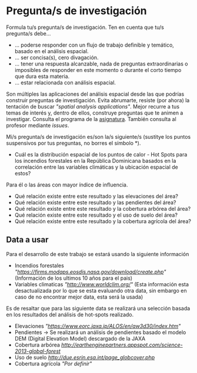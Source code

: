 # Pregunta/s de investigación

Formula tu/s pregunta/s de investigación. Ten en cuenta que tu/s pregunta/s debe...

* ... poderse responder con un flujo de trabajo definible y temático, basado en el análisis espacial.
* ... ser concisa(s), cero divagación.
* ... tener una respuesta alcanzable, nada de preguntas extraordinarias o imposibles de responder en este momento o durante el corto tiempo que dura esta materia.
* ... estar relacionada con análisis espacial.

Son múltiples las aplicaciones del análisis espacial desde las que podrías construir preguntas de investigación. Evita abrumarte, resiste (por ahora) la tentación de buscar *"spatial analysis applications"*. Mejor recurre a tus temas de interés y, dentro de ellos, construye preguntas que te animen a investigar. Consulta el programa de la [asignatura](https://github.com/maestria-geotel-master/material-de-apoyo/blob/master/programa-analisis-espacial.md). También consulta al profesor mediante *issues*.

Mi/s pregunta/s de investigación es/son la/s siguiente/s (sustitye los puntos suspensivos por tus preguntas, no borres el símbolo \*).

* Cuál es la distribución espacial de los puntos de calor - Hot Spots para los incendios forestales en la República Dominicana basados en la correlación entre las variables climáticas y la ubicación espacial de estos?

Para él o las áreas con mayor índice de influencia.
* Qué relación existe entre este resultado y las elevaciones del área?
* Qué relación existe entre este resultado y las pendientes del área?
* Qué relación existe entre este resultado y la cobertura arbórea del área?
* Qué relación existe entre este resultado y el uso de suelo del área?
* Qué relación existe entre este resultado y la cobertura agrícola del área?

## Data a usar
 Para el desarrollo de este trabajo se estará usando la siguiente información
 
 * Incendios forestales *"https://firms.modaps.eosdis.nasa.gov/download/create.php"* (Información de los ultimos 10 años para el pais)
 * Variables climaticas *"http://www.worldclim.org/"* (Esta información esta desactualizada por lo que se esta evaluando otra data, sin embargo en caso de no encontrar mejor data, esta será la usada)
  
 Es de resaltar que para las siguiente data se realizará una selección basada en los resultados del análisis de hot-spots realizado.
 
 * Elevaciones *"https://www.eorc.jaxa.jp/ALOS/en/aw3d30/index.htm"*
 * Pendientes -> Se realizará un análisis de pendientes basado el modelo DEM (Digital Elevation Model) descargado de la JAXA
 * Cobertura arbórea *http://earthenginepartners.appspot.com/science-2013-global-forest*
 * Uso de suelo *http://due.esrin.esa.int/page_globcover.php*
 * Cobertura agrícola *"Por definir"*
